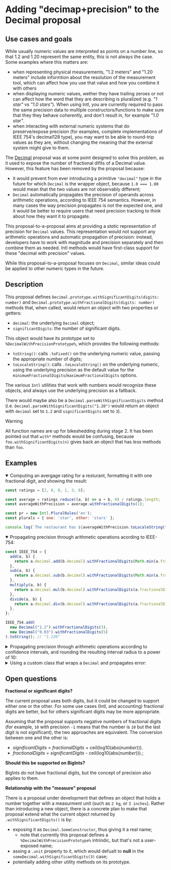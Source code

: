 # Adding "decimap+precision" to the Decimal proposal

## Use cases and goals

While usually numeric values are interpreted as points on a number line, so that 1.2 and 1.20 represent the same entity, this is not always the case. Some examples where this matters are:
- when representing physical measurements, "1.2 meters" and "1.20 meters" include informtion about the resolution of the measurement tool, which can affect how you use that value and how you combine it with others
- when displaying numeric values, wether they have trailing zeroes or not can affect how the word that they are describing is pluralized (e.g. _"1 star"_ vs _"1.0 stars"_). When using Intl, you are currently required to pass the same precision data to multiple constructors/functions to make sure that they they behave coherently, and don't result in, for example _"1.0 star"_.
- when interacting with external numeric systems that do preserve/expose precision (for examples, complete implementations of IEEE 754's decimal128 type), you may want to be able to round-trip values as they are, without changing the meaning that the external system might give to them.

The [Decimal](https://github.com/tc39/proposal-decimal) proposal was at some point designed to solve this problem, as it used to expose the number of fractional difits of a Decimal value. However, this feature has been removed by the proposal because:
- it would prevent from ever introducing a primitive `"decimal"` type in the future for which `Decimal` is the wrapper object, because `1.0 === 1.00` would mean that the two values are not observably different;
- `Decimal` automatically propagates the precision of operands across arithmetic operations, according to IEEE 754 semantics. However, in many cases the way precision propagates is not the expected one, and it would be better to require users that need precision tracking to think about how they want it to propagate.

This proposal-to-a-proposal aims at providing a _static_ representation of precision for `Decimal` values. This representation would not support any arithmetic operations and automatic propagation of precision: instead, developers have to work with magnitude and precision separately and then combine them as needed. Intl methods would have first-class support for these "decimal with precision" values.

While this proposal-to-a-proposal focuses on `Decimal`, similar ideas could be applied to other numeric types in the future.

## Description

This proposal defines `Decimal.prototype.withSignificantDigits(digits: number)` and `Decimal.prototype.withFractionalDigits(digits: number)` methods that, when called, would return an object with two properties or getters:
- `decimal`: the underlying `Decimal` object;
- `significantDigits`: the number of significant digits.

This object would have its prototype set to `%DecimalWithPrecisionPrototype%`, which provides the following methods:
- `toString()`: calls `.toFixed()` on the underlying numeric value, passing the appropriate number of digits;
- `toLocaleString()`: calls `.toLocaleString()` on the underlying numeric, using the underlying precision as the default value for the `minimumFractionalDigits`/`maximumFractionalDigits` options.

The various `Intl` utilities that work with numbers would recognize these objects, and always use the underlying precision as a fallback.

There would maybe also be a `Decimal.parseWithSignificantDigits` method (i.e. `Decimal.parseWithSignificantDigits("1.20")` would return an object with `decimal` set to `1.2` and `significantDigits` set to `3`).

> [!WARNING]
> All function names are up for bikeshedding during stage 2. It has been pointed out that `with*` methods would be confusing, because `foo.withSignificantDigits(n)` gives back an object that has _less_ methods than `foo`.

## Examples

<details open>
<summary>Computing an avergage rating for a resturant, formatting it with one fractional digit, and showing the result:</summary>

```js
const ratings = [2, 0, 0, 1, 3, 0];

const average = ratings.reduce((a, b) => a + b, 0) / ratings.length;
const averageWithPrecision = average.withFractionalDigits(1);

const pr = new Intl.PluralRules('en');
const plurals = { one: 'star', other: 'stars' };

console.log(`The restaurant has ${averageWithPrecision.toLocaleString("en")} ${plurals[pr.select(averageWithPrecision)]}`);
```

</details>

<details open>
<summary>Propagating precision through arithmetic operations acording to IEEE-754:</summary>

```js
const IEEE_754 = {
  add(a, b) {
    return a.decimal.add(b.decimal).withFractionalDigits(Math.min(a.fractionalDigits, b.fractionalDigits));
  },
  sub(a, b) {
    return a.decimal.sub(b.decimal).withFractionalDigits(Math.min(a.fractionalDigits, b.fractionalDigits));
  },
  multiply(a, b) {
    return a.decimal.mul(b.decimal).withFractionalDigits(a.fractionalDigits + b.fractionalDigits);
  },
  divide(a, b) {
    return a.decimal.div(b.decimal).withFractionalDigits(a.fractionalDigits - b.fractionalDigits);
  },
};

IEEE_754.add(
  new Decimal("1.2").withFractionalDigits(3),
  new Decimal("0.03").withFractionalDigits(5)
).toString(); // "1.230"
```

</details>

<details>
<summary>Propagating precision through arithmetic operations according to confidence intervals, and rounding the resulting interval radius to a power of 10:</summary>

```js
function computeCapacitorVoltage(charges, capacitance) {
  // formula: ΔV = ∑qᵢ / C

  const totalCharge = charges.reduce((tot, q) => tot + q.decimal, 0);
  const chargeError = charges.reduce((err, q) => err + 10 ** -q.fractionalDigits, 0);

  const capacitanceError = 10 ** -capacitance.fractionalDigits;

  const voltage = totalCharge / capacitance.decimal;
  const voltageError = (chargeError + capacitanceError * voltage) / capacitance.decimal;

  const fractionalDigits = Math.floor(-Math.log10(voltageError));
  return voltage.withFractionalDigits(fractionalDigits);
}
```

</details>

<details>
<summary>Using a custom class that wraps a <code>Decimal</code> and propagates error:</summary>

```js
class DecimalWithError {
  constructor(value, error) {
    this.#value = decimal;
    this.#error = error;
  }

  toString() {
    return `${this.#value} ± ${this.#error}`;
  }

  add(other) {
    return new DecimalWithError(
      this.#value.add(other.#value),
      this.#error.add(other.#error)
    );
  }

  subtract(other) {
    return new DecimalWithError(
      this.#value.subtract(other.#value),
      this.#error.add(other.#error)
    );
  }

  multiply(other) {
    return new DecimalWithError(
      this.#value.multiply(other.#value),
      this.#error.multiply(other.#value).add(other.#error.multiply(this.#value))
    );
  }

  divide(other) {
    const result = this.#value.divide(other.#value);
    return new DecimalWithError(
      result,
      other.#error.multiply(result).add(this.#error).divide(other.#error)
    );
  }

  scale(factor) {
    return new DecimalWithError(
      this.#value.multiply(factor),
      this.#error.multiply(factor)
    );
  }

  toDecimalWithFractionalDigits() {
    const fractionalDigits = Math.floor(-Math.log10(Number(this.#error)));
    return this.#value.withFractionalDigits(fractionalDigits);
  }
}

function computeCapacitorVoltage(charges, capacitance) {
  // formula: ΔV = ∑qᵢ / C

  const totalCharge = charges.reduce((a, b) => a.add(b));
  return totalCharge.divide(capacitance);
}

const voltage = computeCapacitorVoltage(
  [
    new DecimalWithError(new Decimal("1.2"), new Decimal("0.001")),
    new DecimalWithError(new Decimal("1.8"), new Decimal("0.001")),
    new DecimalWithError(new Decimal("0.3"), new Decimal("0.0005"))
  ],
  new DecimalWithError(new Decimal("0.035"), new Decimal("0.0002"))
);
const voltage1000 = voltage.scale(-1000);

console.log(voltage1000.toString()); // "0.09428571428571428571428571428571428 ± 0.0006102040816326530612244897959183673"
console.log(voltage1000.toDecimalWithFractionalDigits().fractionalDigits); // 3
console.log(voltage1000.toDecimalWithFractionalDigits().decimal); // Decimal { 0.094 }
console.log(new Intl.decimalFormat("en").format(voltage.toDecimalWithFractionalDigits()) + " kV"); // "0.094 kV"
```

</details>

## Open questions

**Fractional or significant digits?**

The current proposal uses both digits, but it could be changed to support either one or the other. For some use cases (Intl, and accounting) fractional digits are better, but for others significant digits may be more appropriate.

Assuming that the proposal supports negative numbers of fractional digits (for example, `10` with precision `-1` means that the number is `10` but the last digit is not significant), the two approaches are equivalent. The conversion between one and the other is:
- _significantDigits_ = _fractionalDigits_ + ceil(log10(abs(_number_))).
- _fractionalDigits_ = _significantDigits_ - ceil(log10(abs(_number_))).;

**Should this be supported on BigInts?**

BigInts do not have fractional digits, but the concept of precision also applies to them.

**Relationship with the "measure" proposal**

There is a proposal under development that defines an object that holds a number together with a measurment unit (such as `2 kg`, or `3 inches`). Rather than introducing a new object, there is a concrete plan to make that proposal extend what the current object returned by `.withSignificantDigits()` is by:
- exposing it as `Decimal.SomeConstructor`, thus giving it a real name;
  - note that currently this proposal defines a `%DecimalWithPrecisionPrototype%` intrindic, but that's not a user-exposed name;
- assing a `.unit` property to it, which would defualt to **null** in the `someDecimal.withSignificantDigits(3)` case;
- potentially adding other utility methods on its prototype.
